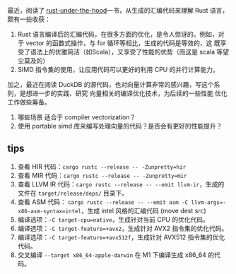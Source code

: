 最近，阅读了 [rust-under-the-hood](https://github.com/eventhelix/ruth)一书，从生成的汇编代码来理解 Rust 语言，颇有一些收获：
1. Rust 语言编译后的汇编代码，在很多方面的优化，是令人惊讶的。例如，对于 vector 的函数式操作，与 for 循环等相比，生成的代码是等效的，这
   既享受了语法上的优雅简洁（如Scala），又享受了性能的优势（而这是 scala 等望尘莫及的）
2. SIMD 指令集的使用，让应用代码可以更好的利用 CPU 的并行计算能力。

加之，最近在阅读 DuckDB 的源代码，也对向量计算非常的感兴趣，写这个系列，是想进一步的实践、研究 向量相关的编译优化技术，为后续的一些性能
优化工作做些筹备。

1. 哪些场景 适合于 compiler vectorization？
2. 使用 portable simd 库来编写处理向量的代码？是否会有更好的性能提升？

## tips
1. 查看 HIR 代码：`cargo rustc --release -- -Zunpretty=hir`
2. 查看 MIR 代码：`cargo rustc --release -- -Zunpretty=mir`
3. 查看 LLVM IR 代码：`cargo rustc --release -- --emit llvm-ir`，生成的文件在 `target/release/deps/` 目录下。
4. 查看 ASM 代码： `cargo rustc --release -- --emit asm -C llvm-args=-x86-asm-syntax=intel`，生成 intel 风格的汇编代码 (move dest src)
5. 编译选项：`-C target-cpu=native`，生成针对当前 CPU 的优化代码。
6. 编译选项：`-C target-feature=+avx2`，生成针对 AVX2 指令集的优化代码。
7. 编译选项：`-C target-feature=+avx512f`，生成针对 AVX512 指令集的优化代码。
8. 交叉编译 `--target x86_64-apple-darwin` 在 M1 下编译生成 x86_64 的代码。
